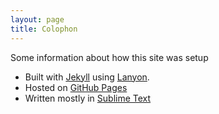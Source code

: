 ```yaml
---
layout: page
title: Colophon
---
```


Some information about how this site was setup

* Built with [Jekyll](http://jekyllrb.com) using [Lanyon](https://github.com/poole/lanyon).
* Hosted on [GitHub Pages](https://pages.github.com)
* Written mostly in [Sublime Text](http://sublimetext.com)
